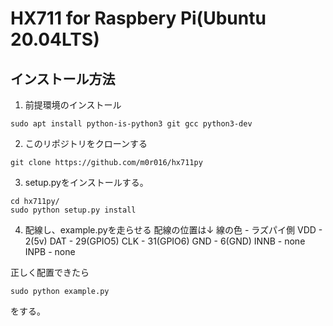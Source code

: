 # HX711 for Raspbery Pi(Ubuntu 20.04LTS)

インストール方法
------------
1. 前提環境のインストール
```
sudo apt install python-is-python3 git gcc python3-dev
```

2. このリポジトリをクローンする
```
git clone https://github.com/m0r016/hx711py
```

3. setup.pyをインストールする。 
```
cd hx711py/
sudo python setup.py install
```

4. 配線し、example.pyを走らせる
配線の位置は↓
線の色 - ラズパイ側
VDD - 2(5v)
DAT - 29(GPIO5)
CLK - 31(GPIO6)
GND - 6(GND)
INNB - none
INPB - none

正しく配置できたら
```
sudo python example.py
```
をする。
